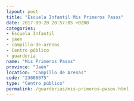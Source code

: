 ```yaml
---
layout: post
title: "Escuela Infantil Mis Primeros Pasos"
date: 2017-09-20 20:57:05 +0200
categories:
- Escuela Infantil
- jaen
- campillo-de-arenas
- Centro público
- guarderia
name: "Mis Primeros Pasos"
province: "Jaén"
location: "Campillo de Arenas"
code: "23008075"
type: "Centro público"
permalink: /guarderias/mis-primeros-pasos.html
---
```

